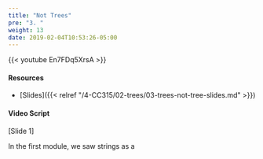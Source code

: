 ```yaml
---
title: "Not Trees"
pre: "3. "
weight: 13
date: 2019-02-04T10:53:26-05:00
---
```


{{< youtube En7FDq5XrsA >}}

#### Resources
* [Slides]({{< relref "/4-CC315/02-trees/03-trees-not-tree-slides.md" >}})

#### Video Script

[Slide 1]

In the first module, we saw strings as a 